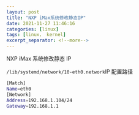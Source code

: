 ```yaml
---
layout: post
title: "NXP iMax系统修改静态IP"
date: 2021-11-27 11:46:16
categories: [linux]
tags: [linux， kernel]
excerpt_separator: <!--more-->
---
```


NXP iMax 系统修改静态 IP

<!--more-->

`/lib/systemd/network/10-eth0.network`IP 配置路径

```bash
[Match]
Name=eth0
[Network]
Address=192.168.1.104/24
Gateway=192.168.1.1
```

